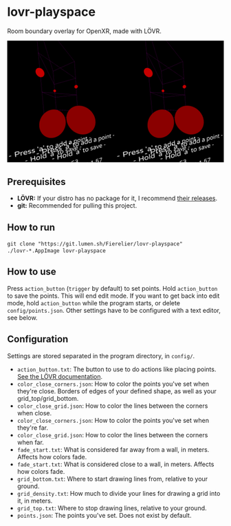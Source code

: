 # lovr-playspace
Room boundary overlay for OpenXR, made with LÖVR.

[![Preview](assets/preview.png)](assets/preview.png)

## Prerequisites
- **LÖVR:** If your distro has no package for it, I recommend [their releases](https://github.com/bjornbytes/lovr/releases).
- **git:** Recommended for pulling this project.

## How to run
```
git clone "https://git.lumen.sh/Fierelier/lovr-playspace"
./lovr-*.AppImage lovr-playspace
```

## How to use
Press `action_button` (`trigger` by default) to set points. Hold `action_button` to save the points. This will end edit mode. If you want to get back into edit mode, hold `action_button` while the program starts, or delete `config/points.json`. Other settings have to be configured with a text editor, see below.

## Configuration
Settings are stored separated in the program directory, in `config/`.
- `action_button.txt`: The button to use to do actions like placing points. [See the LÖVR documentation](https://lovr.org/docs/v0.17.0/DeviceButton).
- `color_close_corners.json`: How to color the points you've set when they're close. Borders of edges of your defined shape, as well as your grid\_top/grid\_bottom.
- `color_close_grid.json`: How to color the lines between the corners when close.
- `color_close_corners.json`: How to color the points you've set when they're far.
- `color_close_grid.json`: How to color the lines between the corners when far.
- `fade_start.txt`: What is considered far away from a wall, in meters. Affects how colors fade.
- `fade_start.txt`: What is considered close to a wall, in meters. Affects how colors fade.
- `grid_bottom.txt`: Where to start drawing lines from, relative to your ground.
- `grid_density.txt`: How much to divide your lines for drawing a grid into it, in meters.
- `grid_top.txt`: Where to stop drawing lines, relative to your ground.
- `points.json`: The points you've set. Does not exist by default.
